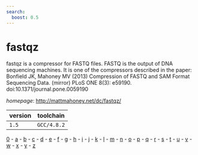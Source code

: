 ```yaml
---
search:
  boost: 0.5
---
```

# fastqz

fastqz is a compressor for FASTQ files. FASTQ is the output of DNA sequencing machines.  It is one of the compressors described in the paper: Bonfield JK, Mahoney MV (2013) Compression of  FASTQ and SAM Format Sequencing Data. (mirror) PLoS ONE 8(3): e59190. doi:10.1371/journal.pone.0059190

*homepage*: <http://mattmahoney.net/dc/fastqz/>

version | toolchain
--------|----------
``1.5`` | ``GCC/4.8.2``

[0](../0/index.md) - [a](../a/index.md) - [b](../b/index.md) - [c](../c/index.md) - [d](../d/index.md) - [e](../e/index.md) - [f](../f/index.md) - [g](../g/index.md) - [h](../h/index.md) - [i](../i/index.md) - [j](../j/index.md) - [k](../k/index.md) - [l](../l/index.md) - [m](../m/index.md) - [n](../n/index.md) - [o](../o/index.md) - [p](../p/index.md) - [q](../q/index.md) - [r](../r/index.md) - [s](../s/index.md) - [t](../t/index.md) - [u](../u/index.md) - [v](../v/index.md) - [w](../w/index.md) - [x](../x/index.md) - [y](../y/index.md) - [z](../z/index.md)

